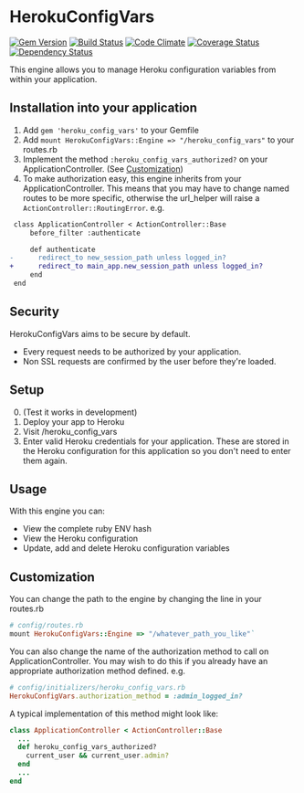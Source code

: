 # HerokuConfigVars

[![Gem Version](https://badge.fury.io/rb/heroku_config_vars.png)](https://rubygems.org/gems/heroku_config_vars)
[![Build Status](https://travis-ci.org/danielfone/heroku_config_vars.png?branch=master)](https://travis-ci.org/danielfone/heroku_config_vars)
[![Code Climate](https://codeclimate.com/github/danielfone/heroku_config_vars.png)](https://codeclimate.com/github/danielfone/heroku_config_vars)
[![Coverage Status](https://coveralls.io/repos/danielfone/heroku_config_vars/badge.png?branch=master)](https://coveralls.io/r/danielfone/heroku_config_vars)
[![Dependency Status](https://gemnasium.com/danielfone/heroku_config_vars.png)](https://gemnasium.com/danielfone/heroku_config_vars)

This engine allows you to manage Heroku configuration variables from within your application.

## Installation into your application

1. Add `gem 'heroku_config_vars'` to your Gemfile
2. Add `mount HerokuConfigVars::Engine => "/heroku_config_vars"` to your routes.rb
3. Implement the method `:heroku_config_vars_authorized?` on your ApplicationController. (See [Customization](#customization))
4. To make authorization easy, this engine inherits from your ApplicationController.
This means that you may have to change named routes to be more specific,
otherwise the url_helper will raise a `ActionController::RoutingError`. e.g.

```diff
 class ApplicationController < ActionController::Base
     before_filter :authenticate

     def authenticate
-      redirect_to new_session_path unless logged_in?
+      redirect_to main_app.new_session_path unless logged_in?
     end
 end
```

## Security

HerokuConfigVars aims to be secure by default.

* Every request needs to be authorized by your application.
* Non SSL requests are confirmed by the user before they're loaded.

## Setup

0. (Test it works in development)
1. Deploy your app to Heroku
2. Visit /heroku_config_vars
3. Enter valid Heroku credentials for your application.
   These are stored in the Heroku configuration for this application so you don't need to enter them again.

## Usage

With this engine you can:

* View the complete ruby ENV hash
* View the Heroku configuration
* Update, add and delete Heroku configuration variables


## Customization

You can change the path to the engine by changing the line in your routes.rb

```ruby
# config/routes.rb
mount HerokuConfigVars::Engine => "/whatever_path_you_like"`
```

You can also change the name of the authorization method to call on ApplicationController.
You may wish to do this if you already have an appropriate authorization method defined. e.g.

```ruby
# config/initializers/heroku_config_vars.rb
HerokuConfigVars.authorization_method = :admin_logged_in?
```

A typical implementation of this method might look like:

```ruby
class ApplicationController < ActionController::Base
  ...
  def heroku_config_vars_authorized?
    current_user && current_user.admin?
  end
  ...
end
```
